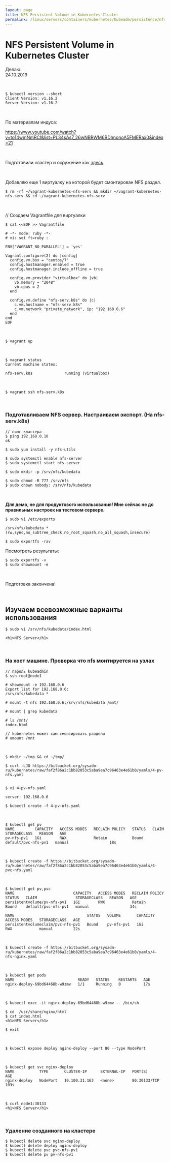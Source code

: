 ```yaml
---
layout: page
title: NFS Persistent Volume in Kubernetes Cluster
permalink: /linux/servers/containers/kubernetes/kubeadm/persistence/nfs/
---
```


# NFS Persistent Volume in Kubernetes Cluster

Делаю:  
24.10.2019

<br/>

    $ kubectl version --short
    Client Version: v1.16.2
    Server Version: v1.16.2

<br/>

По материалам индуса:

https://www.youtube.com/watch?v=to14wmNmRCI&list=PL34sAs7_26wNBRWM6BDhnonoA5FMERax0&index=21

<br/>

Подготовили кластер и окружение как <a href="/linux/servers/containers/kubernetes/kubeadm/prepared-cluster/">здесь</a>.

<br/>

Добавляю еще 1 виртуалку на которой будет смонтирован NFS раздел.

    $ rm -rf ~/vagrant-kubernetes-nfs-serv && mkdir ~/vagrant-kubernetes-nfs-serv && cd ~/vagrant-kubernetes-nfs-serv

<br/>

// Создаем Vagrantfile для виртуалки

```
$ cat <<EOF >> Vagrantfile

# -*- mode: ruby -*-
# vi: set ft=ruby :

ENV['VAGRANT_NO_PARALLEL'] = 'yes'

Vagrant.configure(2) do |config|
  config.vm.box = "centos/7"
  config.hostmanager.enabled = true
  config.hostmanager.include_offline = true

  config.vm.provider "virtualbox" do |vb|
    vb.memory = "2048"
    vb.cpus = 2
  end

  config.vm.define "nfs-serv.k8s" do |c|
    c.vm.hostname = "nfs-serv.k8s"
    c.vm.network "private_network", ip: "192.168.0.6"
  end
end
EOF
```

<br/>

    $ vagrant up

<br/>

    $ vagrant status
    Current machine states:

    nfs-serv.k8s              running (virtualbox)

<br/>

    $ vagrant ssh nfs-serv.k8s

<br/>

### Подготавливаем NFS сервер. Настраиваем экспорт. (На nfs-serv.k8s)

    // пинг кластера
    $ ping 192.168.0.10
    ok

    $ sudo yum install -y nfs-utils

    $ sudo systemctl enable nfs-server
    $ sudo systemctl start nfs-server

    $ sudo mkdir -p /srv/nfs/kubedata

    $ sudo chmod -R 777 /srv/nfs
    $ sudo chown nobody: /srv/nfs/kubedata

<br/>

**Для демо, не для продуктового использования! Мне сейчас не до правильных настроек на тестовом сервере.**

    $ sudo vi /etc/exports

```
/srv/nfs/kubedata *(rw,sync,no_subtree_check,no_root_squash,no_all_squash,insecure)
```

<!--
На youtube под видео, индусы предлагают решение, чтобы не использовать insecure.

-->

    $ sudo exportfs -rav

Посмотреть результаты:

    $ sudo exportfs -v
    $ sudo showmount -e

<br/>

Подготовка закончена!

<br/>

## Изучаем всевозможные варианты использования

    $ sudo vi /srv/nfs/kubedata/index.html

    <h1>NFS Server</h1>

<br/>

### На хост машине. Проверка что nfs монтируется на узлах

    // пароль kubeadmin
    $ ssh root@node1

    # showmount -e 192.168.0.6
    Export list for 192.168.0.6:
    /srv/nfs/kubedata *

    # mount -t nfs 192.168.0.6:/srv/nfs/kubedata /mnt/

    # mount | grep kubedata

    # ls /mnt/
    index.html

    // kubernetes может сам смонтировать разделы
    # umount /mnt

<br/>

    $ mkdir ~/tmp && cd ~/tmp/

    $ curl -LJO https://bitbucket.org/sysadm-ru/kubernetes/raw/faf2f86a2c1bb82053c5aba9ea7c96463e4e61b0/yamls/4-pv-nfs.yaml


    $ vi 4-pv-nfs.yaml

    server: 192.168.0.6

    $ kubectl create -f 4-pv-nfs.yaml

<br/>

    $ kubectl get pv
    NAME         CAPACITY   ACCESS MODES   RECLAIM POLICY   STATUS   CLAIM                 STORAGECLASS   REASON   AGE
    pv-nfs-pv1   1Gi        RWX            Retain           Bound    default/pvc-nfs-pv1   manual                  18s

<br/>

    $ kubectl create -f https://bitbucket.org/sysadm-ru/kubernetes/raw/faf2f86a2c1bb82053c5aba9ea7c96463e4e61b0/yamls/4-pvc-nfs.yaml

<br/>

    $ kubectl get pv,pvc
    NAME                          CAPACITY   ACCESS MODES   RECLAIM POLICY   STATUS   CLAIM                 STORAGECLASS   REASON   AGE
    persistentvolume/pv-nfs-pv1   1Gi        RWX            Retain           Bound    default/pvc-nfs-pv1   manual                  34s

    NAME                                STATUS   VOLUME       CAPACITY   ACCESS MODES   STORAGECLASS   AGE
    persistentvolumeclaim/pvc-nfs-pv1   Bound    pv-nfs-pv1   1Gi        RWX            manual         22s

<br/>

    $ kubectl create -f https://bitbucket.org/sysadm-ru/kubernetes/raw/faf2f86a2c1bb82053c5aba9ea7c96463e4e61b0/yamls/4-nfs-nginx.yaml

<br/>

    $ kubectl get pods
    NAME                            READY   STATUS    RESTARTS   AGE
    nginx-deploy-69bd64468b-w9zmv   1/1     Running   0          17s

<br/>

    $ kubectl exec -it nginx-deploy-69bd64468b-w9zmv -- /bin/sh

    $ cd  /usr/share/nginx/html
    $ cat index.html
    <h1>NFS Server</h1>

    $ exit

<br/>

    $ kubectl expose deploy nginx-deploy --port 80 --type NodePort

<br/>

    $ kubectl get svc nginx-deploy
    NAME           TYPE       CLUSTER-IP      EXTERNAL-IP   PORT(S)        AGE
    nginx-deploy   NodePort   10.100.31.163   <none>        80:30133/TCP   103s

<br/>

    $ curl node1:30133
    <h1>NFS Server</h1>

<br/>

### Удаление созданного на кластере

    $ kubectl delete svc nginx-deploy
    $ kubectl delete deploy nginx-deploy
    $ kubectl delete pvc pvc-nfs-pv1
    $ kubectl delete pv pv-nfs-pv1
